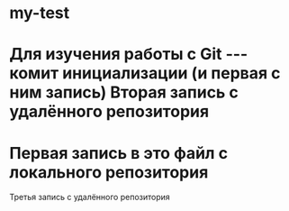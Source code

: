 # my-test
Для изучения работы с Git --- комит инициализации (и первая с ним запись)
Вторая запись с удалённого репозитория
===============================================
Первая запись  в это файл с локального репозитория
====================================================
Третья запись с удалённого репозитория






